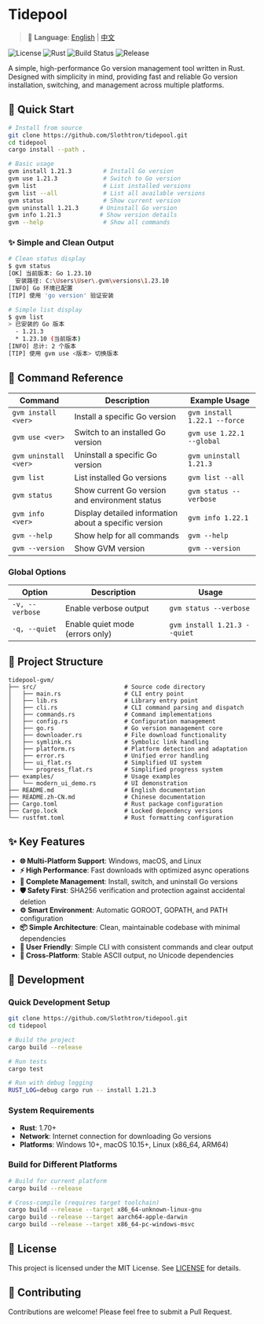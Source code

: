 # Tidepool

> 📖 **Language**: [English](README.md) | [中文](README.zh-CN.md)

![License](https://img.shields.io/badge/License-MIT-yellow.svg)
![Rust](https://img.shields.io/badge/Rust-1.70%2B-blue.svg)
![Build Status](https://github.com/Slothtron/tidepool/workflows/CI/badge.svg)
![Release](https://github.com/Slothtron/tidepool/workflows/Release/badge.svg)

A simple, high-performance Go version management tool written in Rust. Designed with simplicity in mind, providing fast and reliable Go version installation, switching, and management across multiple platforms.

## 🚀 Quick Start

```bash
# Install from source
git clone https://github.com/Slothtron/tidepool.git
cd tidepool
cargo install --path .

# Basic usage
gvm install 1.21.3         # Install Go version
gvm use 1.21.3             # Switch to Go version
gvm list                   # List installed versions
gvm list --all             # List all available versions
gvm status                 # Show current version
gvm uninstall 1.21.3      # Uninstall Go version
gvm info 1.21.3           # Show version details
gvm --help                 # Show all commands
```

### ✨ Simple and Clean Output

```bash
# Clean status display
$ gvm status
[OK] 当前版本: Go 1.23.10
  安装路径: C:\Users\User\.gvm\versions\1.23.10
[INFO] Go 环境已配置
[TIP] 使用 'go version' 验证安装

# Simple list display
$ gvm list
> 已安装的 Go 版本
  - 1.21.3
  * 1.23.10 (当前版本)
[INFO] 总计: 2 个版本
[TIP] 使用 gvm use <版本> 切换版本
```



## 📖 Command Reference

| Command               | Description                                         | Example Usage                 |
| --------------------- | --------------------------------------------------- | ----------------------------- |
| `gvm install <ver>`   | Install a specific Go version                       | `gvm install 1.22.1 --force`  |
| `gvm use <ver>`       | Switch to an installed Go version                   | `gvm use 1.22.1 --global`     |
| `gvm uninstall <ver>` | Uninstall a specific Go version                     | `gvm uninstall 1.21.3`        |
| `gvm list`            | List installed Go versions                          | `gvm list --all`              |
| `gvm status`          | Show current Go version and environment status      | `gvm status --verbose`        |
| `gvm info <ver>`      | Display detailed information about a specific version | `gvm info 1.22.1`             |
| `gvm --help`          | Show help for all commands                          | `gvm --help`                  |
| `gvm --version`       | Show GVM version                                    | `gvm --version`               |

### Global Options

| Option        | Description                    | Usage                         |
| ------------- | ------------------------------ | ----------------------------- |
| `-v, --verbose` | Enable verbose output        | `gvm status --verbose`        |
| `-q, --quiet`   | Enable quiet mode (errors only) | `gvm install 1.21.3 --quiet` |

## 📁 Project Structure

```
tidepool-gvm/
├── src/                         # Source code directory
│   ├── main.rs                  # CLI entry point
│   ├── lib.rs                   # Library entry point
│   ├── cli.rs                   # CLI command parsing and dispatch
│   ├── commands.rs              # Command implementations
│   ├── config.rs                # Configuration management
│   ├── go.rs                    # Go version management core
│   ├── downloader.rs            # File download functionality
│   ├── symlink.rs               # Symbolic link handling
│   ├── platform.rs              # Platform detection and adaptation
│   ├── error.rs                 # Unified error handling
│   ├── ui_flat.rs               # Simplified UI system
│   └── progress_flat.rs         # Simplified progress system
├── examples/                    # Usage examples
│   └── modern_ui_demo.rs        # UI demonstration
├── README.md                    # English documentation
├── README.zh-CN.md              # Chinese documentation
├── Cargo.toml                   # Rust package configuration
├── Cargo.lock                   # Locked dependency versions
└── rustfmt.toml                 # Rust formatting configuration
```

## ✨ Key Features

- **🌐 Multi-Platform Support**: Windows, macOS, and Linux
- **⚡ High Performance**: Fast downloads with optimized async operations
- **🔧 Complete Management**: Install, switch, and uninstall Go versions
- **🛡️ Safety First**: SHA256 verification and protection against accidental deletion
- **⚙️ Smart Environment**: Automatic GOROOT, GOPATH, and PATH configuration
- **📦 Simple Architecture**: Clean, maintainable codebase with minimal dependencies
- **🎯 User Friendly**: Simple CLI with consistent commands and clear output
- **🚀 Cross-Platform**: Stable ASCII output, no Unicode dependencies

## 🔧 Development

### Quick Development Setup

```bash
git clone https://github.com/Slothtron/tidepool.git
cd tidepool

# Build the project
cargo build --release

# Run tests
cargo test

# Run with debug logging
RUST_LOG=debug cargo run -- install 1.21.3
```

### System Requirements

- **Rust**: 1.70+
- **Network**: Internet connection for downloading Go versions
- **Platforms**: Windows 10+, macOS 10.15+, Linux (x86_64, ARM64)

### Build for Different Platforms

```bash
# Build for current platform
cargo build --release

# Cross-compile (requires target toolchain)
cargo build --release --target x86_64-unknown-linux-gnu
cargo build --release --target aarch64-apple-darwin
cargo build --release --target x86_64-pc-windows-msvc
```

## 📄 License

This project is licensed under the MIT License. See [LICENSE](LICENSE) for details.

## 🤝 Contributing

Contributions are welcome! Please feel free to submit a Pull Request.
